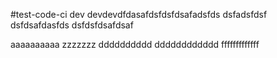 #test-code-ci
dev
devdevdfdasafdsfdsfdsafadsfds
dsfadsfdsf
dsfdsafdasfds
dsfdsfdsafdsaf

aaaaaaaaaa
zzzzzzz
dddddddddd
dddddddddddd
fffffffffffff